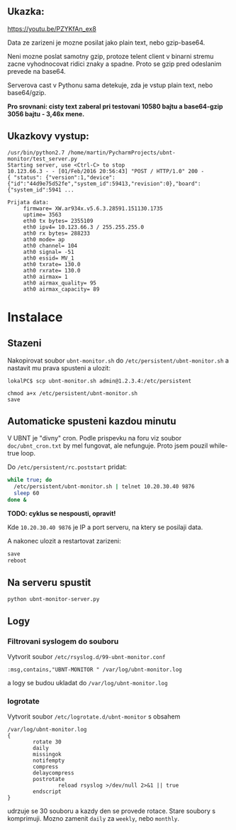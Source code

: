 ## Ukazka:

https://youtu.be/PZYKfAn_ex8

Data ze zarizeni je mozne posilat jako plain text, nebo gzip-base64.

Neni mozne poslat samotny gzip, protoze telent client v binarni stremu zacne vyhodnocovat ridici znaky a spadne. Proto se gzip pred odeslanim prevede na base64.

Serverova cast v Pythonu sama detekuje, zda je vstup plain text, nebo base64/gzip.

**Pro srovnani: cisty text zaberal pri testovani 10580 bajtu a base64-gzip 3056 bajtu - 3,46x mene.**

## Ukazkovy vystup:
```
/usr/bin/python2.7 /home/martin/PycharmProjects/ubnt-monitor/test_server.py
Starting server, use <Ctrl-C> to stop
10.123.66.3 - - [01/Feb/2016 20:56:43] "POST / HTTP/1.0" 200 -
{ "status": {"version":1,"device":{"id":"44d9e75d52fe","system_id":59413,"revision":0},"board":{"system_id":5941 ...

Prijata data:
	 firmware= XW.ar934x.v5.6.3.28591.151130.1735
	 uptime= 3563
	 eth0 tx bytes= 2355109
	 eth0 ipv4= 10.123.66.3 / 255.255.255.0
	 ath0 rx bytes= 288233
	 ath0 mode= ap
	 ath0 channel= 104
	 ath0 signal= -51
	 ath0 essid= MV_1
	 ath0 txrate= 130.0
	 ath0 rxrate= 130.0
	 ath0 airmax= 1
	 ath0 airmax_quality= 95
	 ath0 airmax_capacity= 89

```	 

# Instalace

## Stazeni
Nakopirovat soubor `ubnt-monitor.sh` do `/etc/persistent/ubnt-monitor.sh` a nastavit mu prava spusteni a ulozit:

```
lokalPC$ scp ubnt-monitor.sh admin@1.2.3.4:/etc/persistent
```

```
chmod a+x /etc/persistent/ubnt-monitor.sh
save
```

## Automaticke spusteni kazdou minutu

V UBNT je "divny" cron. Podle prispevku na foru viz soubor `doc/ubnt_cron.txt` by mel fungovat, ale nefunguje.
Proto jsem pouzil while-true loop.

Do `/etc/persistent/rc.poststart` pridat:

```bash
while true; do
  /etc/persistent/ubnt-monitor.sh | telnet 10.20.30.40 9876
  sleep 60
done &
```
**TODO: cyklus se nespousti, opravit!**

Kde `10.20.30.40 9876` je IP a port serveru, na ktery se posilaji data.

A nakonec ulozit a restartovat zarizeni:

```bash
save
reboot
```

## Na serveru spustit

```bash
python ubnt-monitor-server.py
```

## Logy

### Filtrovani syslogem do souboru

Vytvorit soubor `/etc/rsyslog.d/99-ubnt-monitor.conf`

```
:msg,contains,"UBNT-MONITOR " /var/log/ubnt-monitor.log
```

a logy se budou ukladat do `/var/log/ubnt-monitor.log`

### logrotate

Vytvorit soubor `/etc/logrotate.d/ubnt-monitor` s obsahem

```
/var/log/ubnt-monitor.log
{
        rotate 30
        daily
        missingok
        notifempty
        compress
        delaycompress
        postrotate
                reload rsyslog >/dev/null 2>&1 || true
        endscript
}
```

udrzuje se 30 souboru a kazdy den se provede rotace. Stare soubory s komprimuji.
Mozno zamenit `daily` za `weekly`, nebo `monthly`.


